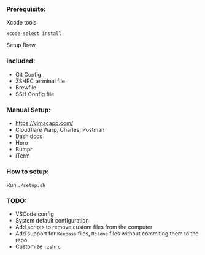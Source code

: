 ### Prerequisite:

Xcode tools

`xcode-select install`

Setup Brew

### Included:

- Git Config
- ZSHRC terminal file
- Brewfile
- SSH Config file

### Manual Setup:

- https://vimacapp.com/
- Cloudflare Warp, Charles, Postman
- Dash docs
- Horo
- Bumpr
- iTerm

### How to setup:

Run `./setup.sh`

### TODO:

- VSCode config
- System default configuration
- Add scripts to remove custom files from the computer
- Add support for `Keepass` files, `Rclone` files without commiting them to the repo
- Customize `.zshrc`
